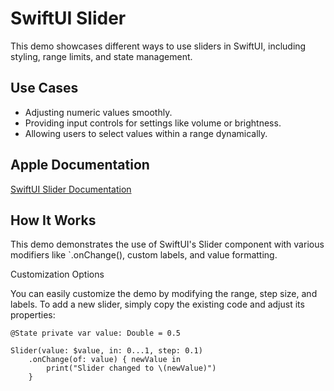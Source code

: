 #  SwiftUI Slider

This demo showcases different ways to use sliders in SwiftUI, including styling, range limits, and state management.

## Use Cases

* Adjusting numeric values smoothly.
* Providing input controls for settings like volume or brightness.
* Allowing users to select values within a range dynamically.

## Apple Documentation

[SwiftUI Slider Documentation](https://developer.apple.com/documentation/swiftui/slider)

## How It Works

This demo demonstrates the use of SwiftUI's Slider component with various modifiers like `.onChange(), custom labels, and value formatting.

Customization Options

You can easily customize the demo by modifying the range, step size, and labels. To add a new slider, simply copy the existing code and adjust its properties:

```
@State private var value: Double = 0.5  

Slider(value: $value, in: 0...1, step: 0.1)  
    .onChange(of: value) { newValue in  
        print("Slider changed to \(newValue)")  
    }
```
